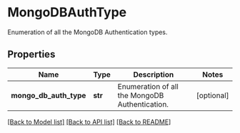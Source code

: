 # MongoDBAuthType

Enumeration of all the MongoDB Authentication types.

## Properties
Name | Type | Description | Notes
------------ | ------------- | ------------- | -------------
**mongo_db_auth_type** | **str** | Enumeration of all the MongoDB Authentication. | [optional] 

[[Back to Model list]](../README.md#documentation-for-models) [[Back to API list]](../README.md#documentation-for-api-endpoints) [[Back to README]](../README.md)


